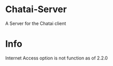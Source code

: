 # Chatai-Server
A Server for the Chatai client

# Info
Internet Access option is not function as of 2.2.0